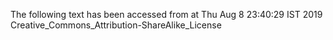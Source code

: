 The following text has been accessed from at Thu Aug 8 23:40:29 IST 2019
Creative_Commons_Attribution-ShareAlike_License

